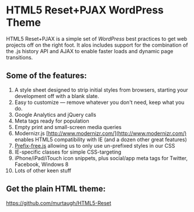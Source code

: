 #  HTML5 Reset+PJAX WordPress Theme

HTML5 Reset+PJAX is a simple set of *WordPress* best practices to get web projects off on the right foot. It alos includes support for the combination of the .js history API and AJAX to enable faster loads and dynamic page transitions.

## Some of the features:

1. A style sheet designed to strip initial styles from browsers, starting your development off with a blank slate.
2. Easy to customize — remove whatever you don't need, keep what you do.
3. Google Analytics and jQuery calls
4. Meta tags ready for population
5. Empty print and small-screen media queries
6. Modernizr.js [http://www.modernizr.com/](http://www.modernizr.com/) enables HTML5 compatibility with IE (and a dozen other great features)
7. [Prefix-free.js](http://leaverou.github.io/prefixfree/) allowing us to only use un-prefixed styles in our CSS
8. IE-specific classes for simple CSS-targeting
9. iPhone/iPad/iTouch icon snippets, plus social/app meta tags for Twitter, Facebook, Windows 8
10. Lots of other keen stuff

## Get the plain HTML theme:

https://github.com/murtaugh/HTML5-Reset
